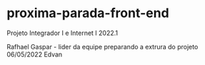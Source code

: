 # proxima-parada-front-end
Projeto Integrador I e Internet I 2022.1

Rafhael Gaspar - lider da equipe
    preparando a extrura do projeto 06/05/2022
    Edvan

